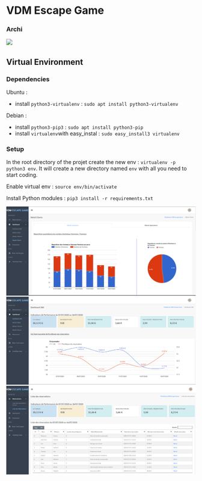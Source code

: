# VDM Escape Game

### Archi

<img src="http://collab-mha.nexen.net/vdm_archi.png">

## Virtual Environment

### Dependencies
Ubuntu :
- install `python3-virtualenv` : `sudo apt install python3-virtualenv`

Debian :
- install `python3-pip3` : `sudo apt install python3-pip`
- install `virtualenv`with easy_instal : `sudo easy_install3 virtualenv`

### Setup
In the root directory of the projet create the new env : `virtualenv -p python3 env`. It will create a new directory named `env` with all you need to start coding.

Enable virtual env : `source env/bin/activate`

Install Python modules : `pip3 install -r requirements.txt`


<img src="https://github.com/matteyeux/vdm/raw/develop/misc/vdm1.PNG">


<img src="https://github.com/matteyeux/vdm/raw/develop/misc/vdm2.PNG">


<img src="https://github.com/matteyeux/vdm/raw/develop/misc/vdm3.PNG">
